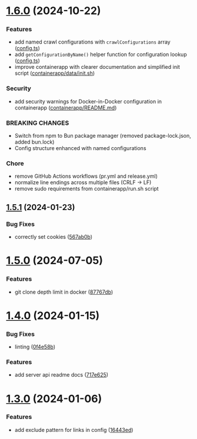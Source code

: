 # [1.6.0](https://github.com/BuilderIO/gpt-crawler/compare/v1.5.1...v1.6.0) (2024-10-22)

### Features

- add named crawl configurations with `crawlConfigurations` array ([config.ts](config.ts))
- add `getConfigurationByName()` helper function for configuration lookup ([config.ts](config.ts))
- improve containerapp with clearer documentation and simplified init script ([containerapp/data/init.sh](containerapp/data/init.sh))

### Security

- add security warnings for Docker-in-Docker configuration in containerapp ([containerapp/README.md](containerapp/README.md))

### BREAKING CHANGES

- Switch from npm to Bun package manager (removed package-lock.json, added bun.lock)
- Config structure enhanced with named configurations

### Chore

- remove GitHub Actions workflows (pr.yml and release.yml)
- normalize line endings across multiple files (CRLF → LF)
- remove sudo requirements from containerapp/run.sh script

## [1.5.1](https://github.com/BuilderIO/gpt-crawler/compare/v1.5.0...v1.5.1) (2024-01-23)

### Bug Fixes

- correctly set cookies ([567ab0b](https://github.com/BuilderIO/gpt-crawler/commit/567ab0b0a538032d02743ae3ecc51dfdc0fdb5c6))

# [1.5.0](https://github.com/BuilderIO/gpt-crawler/compare/v1.4.0...v1.5.0) (2024-07-05)

### Features

- git clone depth limit in docker ([87767db](https://github.com/BuilderIO/gpt-crawler/commit/87767dbda99b3259d44ec2c02dceb3a59bb2ca3c))

# [1.4.0](https://github.com/BuilderIO/gpt-crawler/compare/v1.3.0...v1.4.0) (2024-01-15)

### Bug Fixes

- linting ([0f4e58b](https://github.com/BuilderIO/gpt-crawler/commit/0f4e58b400eab312e7b595d7a2472bae93055415))

### Features

- add server api readme docs ([717e625](https://github.com/BuilderIO/gpt-crawler/commit/717e625f47257bdbd96437acb7242bcd28c233ba))

# [1.3.0](https://github.com/BuilderIO/gpt-crawler/compare/v1.2.1...v1.3.0) (2024-01-06)

### Features

- add exclude pattern for links in config ([16443ed](https://github.com/BuilderIO/gpt-crawler/commit/16443ed9501624de40d921b8e47e4c35f15bf6b4))
